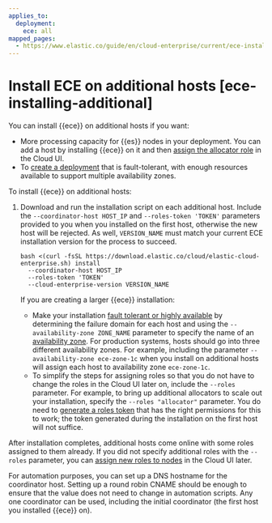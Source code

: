 ```yaml
---
applies_to:
  deployment:
    ece: all
mapped_pages:
  - https://www.elastic.co/guide/en/cloud-enterprise/current/ece-installing-additional.html
---
```


# Install ECE on additional hosts [ece-installing-additional]

You can install {{ece}} on additional hosts if you want:

* More processing capacity for {{es}} nodes in your deployment. You can add a host by installing {{ece}} on it and then [assign the allocator role](assign-roles-to-hosts.md) in the Cloud UI.
* To [create a deployment](create-deployment.md) that is fault-tolerant, with enough resources available to support multiple availability zones.

To install {{ece}} on additional hosts:

1. Download and run the installation script on each additional host. Include the `--coordinator-host HOST_IP` and `--roles-token 'TOKEN'` parameters provided to you when you installed on the first host, otherwise the new host will be rejected. As well, `VERSION_NAME` must match your current ECE installation version for the process to succeed.

    ```
    bash <(curl -fsSL https://download.elastic.co/cloud/elastic-cloud-enterprise.sh) install
      --coordinator-host HOST_IP
      --roles-token 'TOKEN'
      --cloud-enterprise-version VERSION_NAME
    ```
    If you are creating a larger {{ece}} installation:

    * Make your installation [fault tolerant or highly available](ece-ha.md) by determining the failure domain for each host and using the `--availability-zone ZONE_NAME` parameter to specify the name of an [availability zone](ece-ha.md). For production systems, hosts should go into three different availability zones. For example, including the parameter `--availability-zone ece-zone-1c` when you install on additional hosts will assign each host to availability zone `ece-zone-1c`.
    * To simplify the steps for assigning roles so that you do not have to change the roles in the Cloud UI later on, include the `--roles` parameter. For example, to bring up additional allocators to scale out your installation, specify the `--roles "allocator"` parameter. You do need to [generate a roles token](generate-roles-tokens.md) that has the right permissions for this to work; the token generated during the installation on the first host will not suffice.


After installation completes, additional hosts come online with some roles assigned to them already. If you did not specify additional roles with the `--roles` parameter, you can [assign new roles to nodes](assign-roles-to-hosts.md) in the Cloud UI later.

For automation purposes, you can set up a DNS hostname for the coordinator host. Setting up a round robin CNAME should be enough to ensure that the value does not need to change in automation scripts. Any one coordinator can be used, including the initial coordinator (the first host you installed {{ece}} on).

